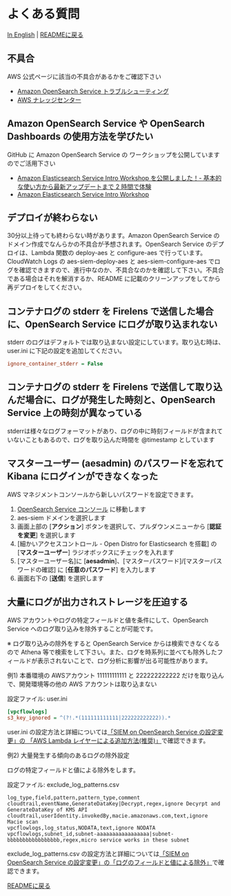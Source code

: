 # よくある質問

[In English](faq.md) | [READMEに戻る](../README_ja.md)

## 不具合

AWS 公式ページに該当の不具合があるかをご確認下さい

* [Amazon OpenSearch Service トラブルシューティング](https://docs.aws.amazon.com/ja_jp/opensearch-service/latest/developerguide/handling-errors.html)
* [AWS ナレッジセンター](https://aws.amazon.com/jp/premiumsupport/knowledge-center/#Amazon_OpenSearch_Service)

## Amazon OpenSearch Service や OpenSearch Dashboards の使用方法を学びたい

GitHub に Amazon OpenSearch Service の ワークショップを公開していますのでご活用下さい

* [Amazon Elasticsearch Service Intro Workshop を公開しました！- 基本的な使い方から最新アップデートまで 2 時間で体験](https://aws.amazon.com/jp/blogs/news/amazon-elasticsearch-service-hands-on/)
* [Amazon Elasticsearch Service Intro Workshop](https://github.com/aws-samples/amazon-s3-datalake-handson/blob/master/JP/README.md)

## デプロイが終わらない

30分以上待っても終わらない時があります。Amazon OpenSearch Service のドメイン作成でなんらかの不具合が予想されます。OpenSearch Service のデプロイは、Lambda 関数の deploy-aes と configure-aes で行っています。CloudWatch Logs の aes-siem-deploy-aes と aes-siem-configure-aes でログを確認できますので、進行中なのか、不具合なのかを確認して下さい。不具合である場合はそれを解消するか、README に記載のクリーンアップをしてから再デプロイをしてください。

## コンテナログの stderr を Firelens で送信した場合に、OpenSearch Service にログが取り込まれない

stderr のログはデフォルトでは取り込まない設定にしています。取り込む時は、user.ini に下記の設定を追加してください。

```ini
ignore_container_stderr = False
```

## コンテナログの stderr を Firelens で送信して取り込んだ場合に、ログが発生した時刻と、OpenSearch Service 上の時刻が異なっている

stderrは様々なログフォーマットがあり、ログの中に時刻フィールドが含まれていないこともあるので、ログを取り込んだ時間を @timestamp としています

## マスターユーザー (aesadmin) のパスワードを忘れて Kibana にログインができなくなった

AWS マネジメントコンソールから新しいパスワードを設定できます。

1. [OpenSearch Service コンソール](https://console.aws.amazon.com/es/home?) に移動します
1. aes-siem ドメインを選択します
1. 画面上部の [**アクション**] ボタンを選択して、プルダウンメニューから [**認証を変更**] を選択します
1. [細かいアクセスコントロール - Open Distro for Elasticsearch を搭載] の [**マスターユーザー**] ラジオボックスにチェックを入れます
1. [マスターユーザー名]に [**aesadmin**]、[マスターパスワード]/[マスターパスワードの確認] に [**任意のパスワード**] を入力します
1. 画面右下の [**送信**] を選択します

## 大量にログが出力されストレージを圧迫する

AWS アカウントやログの特定フィールドと値を条件にして、OpenSearch Service へのログ取り込みを除外することが可能です。

※ ログ取り込みの除外をすると OpenSearch Service からは検索できなくなるので Athena 等で検索をして下さい。また、ログを時系列に並べても除外したフィールドが表示されないことで、ログ分析に影響が出る可能性があります。

例1) 本番環境の AWSアカウント 111111111111 と 222222222222 だけを取り込んで、開発環境等の他の AWS アカウントは取り込まない

設定ファイル: user.ini

```ini
[vpcflowlogs]
s3_key_ignored = ^(?!.*(111111111111|222222222222)).*
```

user.ini の設定方法と詳細については[「SIEM on OpenSearch Service の設定変更」の 「AWS Lambda レイヤーによる追加方法(推奨)」](configure_siem_ja.md#AWS-Lambda-レイヤーによる追加方法推奨)で確認できます。

例2) 大量発生する傾向のあるログの除外設定

ログの特定フィールドと値による除外をします。

設定ファイル: exclude_log_patterns.csv

```csv
log_type,field,pattern,pattern_type,comment
cloudtrail,eventName,GenerateDataKey|Decrypt,regex,ignore Decyrpt and GenerateDataKey of KMS API
cloudtrail,userIdentity.invokedBy,macie.amazonaws.com,text,ignore Macie scan
vpcflowlogs,log_status,NODATA,text,ignore NODATA
vpcflowlogs,subnet_id,subnet-aaaaaaaaaaaaaaaaa|subnet-bbbbbbbbbbbbbbbbb,regex,micro service works in these subnet
```

exclude_log_patterns.csv の設定方法と詳細については[「SIEM on OpenSearch Service の設定変更」の「ログのフィールドと値による除外」](configure_siem_ja.md#ログのフィールドと値による除外)で確認できます。

[READMEに戻る](../README_ja.md)
